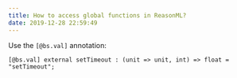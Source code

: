 ```yaml
---
title: How to access global functions in ReasonML?
date: 2019-12-28 22:59:49
---
```


Use the `[@bs.val]` annotation:

```reasonml
[@bs.val] external setTimeout : (unit => unit, int) => float = "setTimeout";
```
